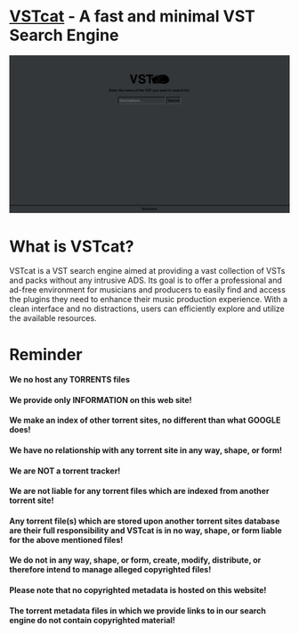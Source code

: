 # [VSTcat](https://ntho6.github.io/VSTcat/) - A fast and minimal VST Search Engine
<div align="center">
  <img src="/assets/media/preview.png" width="1200">
</div>

# What is VSTcat?

VSTcat is a VST search engine aimed at providing a vast collection of VSTs and packs without any intrusive ADS. Its goal is to offer a professional and ad-free environment for musicians and producers to easily find and access the plugins they need to enhance their music production experience. With a clean interface and no distractions, users can efficiently explore and utilize the available resources.

# Reminder

#### We no host any TORRENTS files
#### We provide only INFORMATION on this web site!
#### We make an index of other torrent sites, no different than what GOOGLE does!
#### We have no relationship with any torrent site in any way, shape, or form!
#### We are NOT a torrent tracker!
#### We are not liable for any torrent files which are indexed from another torrent site!
#### Any torrent file(s) which are stored upon another torrent sites database are their full responsibility and VSTcat is in no way, shape, or form liable for the above mentioned files!
#### We do not in any way, shape, or form, create, modify, distribute, or therefore intend to manage alleged copyrighted files!
#### Please note that no copyrighted metadata is hosted on this website!
#### The torrent metadata files in which we provide links to in our search engine do not contain copyrighted material!
